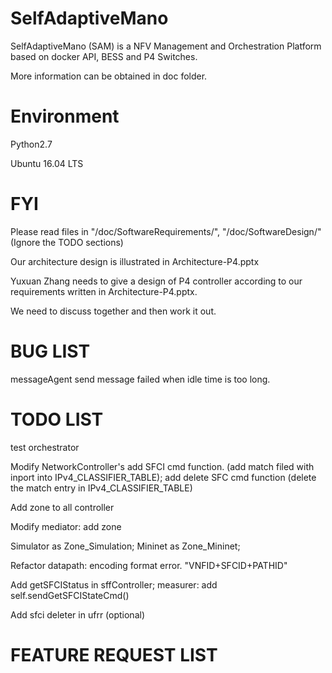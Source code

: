 # SelfAdaptiveMano

SelfAdaptiveMano (SAM) is a NFV Management and Orchestration Platform based on docker API, BESS and P4 Switches.

More information can be obtained in doc folder.

# Environment

Python2.7

Ubuntu 16.04 LTS

# FYI

Please read files in "/doc/SoftwareRequirements/", "/doc/SoftwareDesign/" (Ignore the TODO sections)

Our architecture design is illustrated in Architecture-P4.pptx

Yuxuan Zhang needs to give a design of P4 controller according to our requirements written in Architecture-P4.pptx.

We need to discuss together and then work it out.

# BUG LIST

messageAgent send message failed when idle time is too long.

# TODO LIST

test orchestrator

Modify NetworkController's add SFCI cmd function. (add match filed with inport into IPv4_CLASSIFIER_TABLE); add delete SFC cmd function (delete the match entry in IPv4_CLASSIFIER_TABLE)

Add zone to all controller

Modify mediator: add zone

Simulator as Zone_Simulation; Mininet as Zone_Mininet;

Refactor datapath: encoding format error. "VNFID+SFCID+PATHID"

Add getSFCIStatus in sffController; measurer: add self.sendGetSFCIStateCmd()

Add sfci deleter in ufrr (optional)

# FEATURE REQUEST LIST

